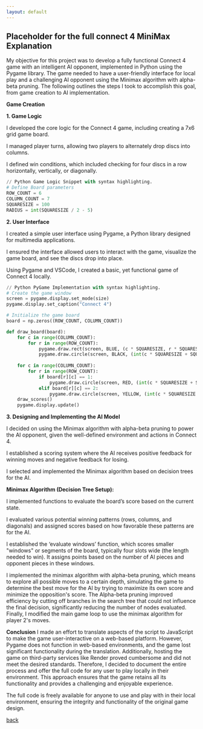 ```yaml
---
layout: default
---
```


## Placeholder for the full connect 4 MiniMax Explanation


My objective for this project was to develop a fully functional Connect 4 game with an intelligent AI opponent, implemented in Python using the Pygame library. The game needed to have a user-friendly interface for local play and a challenging AI opponent using the Minimax algorithm with alpha-beta pruning. The following outlines the steps I took to accomplish this goal, from game creation to AI implementation.


****Game Creation****

**1. Game Logic**
   
I developed the core logic for the Connect 4 game, including creating a 7x6 grid game board.

I managed player turns, allowing two players to alternately drop discs into columns.

I defined win conditions, which included checking for four discs in a row horizontally, vertically, or diagonally.

```python
// Python Game Logic Snippet with syntax highlighting.
# Define Board parameters
ROW_COUNT = 6
COLUMN_COUNT = 7
SQUARESIZE = 100
RADIUS = int(SQUARESIZE / 2 - 5)
```


**2. User Interface**

I created a simple user interface using Pygame, a Python library designed for multimedia applications.

I ensured the interface allowed users to interact with the game, visualize the game board, and see the discs drop into place.

Using Pygame and VSCode, I created a basic, yet functional game of Connect 4 locally.

```python 
// Python PyGame Implementation with syntax highlighting.
# Create the game window
screen = pygame.display.set_mode(size)
pygame.display.set_caption("Connect 4")

# Initialize the game board
board = np.zeros((ROW_COUNT, COLUMN_COUNT))

def draw_board(board):
    for c in range(COLUMN_COUNT):
        for r in range(ROW_COUNT):
            pygame.draw.rect(screen, BLUE, (c * SQUARESIZE, r * SQUARESIZE + SQUARESIZE, SQUARESIZE, SQUARESIZE))
            pygame.draw.circle(screen, BLACK, (int(c * SQUARESIZE + SQUARESIZE / 2), int(r * SQUARESIZE + SQUARESIZE + SQUARESIZE / 2)), RADIUS)
    
    for c in range(COLUMN_COUNT):
        for r in range(ROW_COUNT):
            if board[r][c] == 1:
                pygame.draw.circle(screen, RED, (int(c * SQUARESIZE + SQUARESIZE / 2), height - int((r + 1) * SQUARESIZE + SQUARESIZE / 2)), RADIUS)
            elif board[r][c] == 2:
                pygame.draw.circle(screen, YELLOW, (int(c * SQUARESIZE + SQUARESIZE / 2), height - int((r + 1) * SQUARESIZE + SQUARESIZE / 2)), RADIUS)
    draw_scores()
    pygame.display.update()

```

**3. Designing and Implementing the AI Model**

I decided on using the Minimax algorithm with alpha-beta pruning to power the AI opponent, given the well-defined environment and actions in Connect 4.

I established a scoring system where the AI receives positive feedback for winning moves and negative feedback for losing.

I selected and implemented the Minimax algorithm based on decision trees for the AI.

**Minimax Algorithm (Decision Tree Setup):**

I implemented functions to evaluate the board’s score based on the current state.

I evaluated various potential winning patterns (rows, columns, and diagonals) and assigned scores based on how favorable these patterns are for the AI.

I established the ‘evaluate windows’ function, which scores smaller "windows" or segments of the board, typically four slots wide (the length needed to win). It assigns points based on the number of AI pieces and opponent pieces in these windows.

I implemented the minimax algorithm with alpha-beta pruning, which means to explore all possible moves to a certain depth, simulating the game to determine the best move for the AI by trying to maximize its own score and minimize the opposition's score. The Alpha-beta pruning improved efficiency by cutting off branches in the search tree that could not influence the final decision, significantly reducing the number of nodes evaluated. Finally, I modified the main game loop to use the minimax algorithm for player 2's moves.


****Conclusion****
I made an effort to translate aspects of the script to JavaScript to make the game user-interactive on a web-based platform. However, Pygame does not function in web-based environments, and the game lost significant functionality during the translation. Additionally, hosting the game on third-party services like Render proved cumbersome and did not meet the desired standards. Therefore, I decided to document the entire process and offer the full code for any user to play locally in their environment. This approach ensures that the game retains all its functionality and provides a challenging and enjoyable experience.

The full code is freely available for anyone to use and play with in their local environment, ensuring the integrity and functionality of the original game design.

[back](.///)

